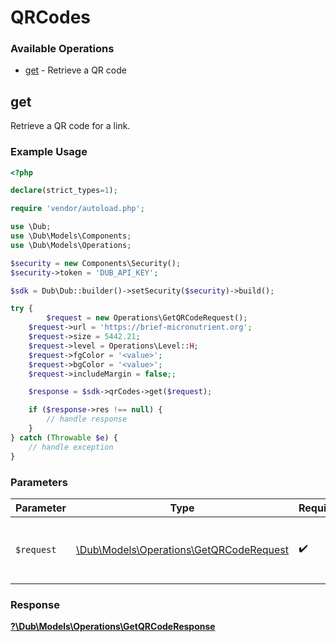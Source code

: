 # QRCodes


### Available Operations

* [get](#get) - Retrieve a QR code

## get

Retrieve a QR code for a link.

### Example Usage

```php
<?php

declare(strict_types=1);

require 'vendor/autoload.php';

use \Dub;
use \Dub\Models\Components;
use \Dub\Models\Operations;

$security = new Components\Security();
$security->token = 'DUB_API_KEY';

$sdk = Dub\Dub::builder()->setSecurity($security)->build();

try {
        $request = new Operations\GetQRCodeRequest();
    $request->url = 'https://brief-micronutrient.org';
    $request->size = 5442.21;
    $request->level = Operations\Level::H;
    $request->fgColor = '<value>';
    $request->bgColor = '<value>';
    $request->includeMargin = false;;

    $response = $sdk->qrCodes->get($request);

    if ($response->res !== null) {
        // handle response
    }
} catch (Throwable $e) {
    // handle exception
}
```

### Parameters

| Parameter                                                                              | Type                                                                                   | Required                                                                               | Description                                                                            |
| -------------------------------------------------------------------------------------- | -------------------------------------------------------------------------------------- | -------------------------------------------------------------------------------------- | -------------------------------------------------------------------------------------- |
| `$request`                                                                             | [\Dub\Models\Operations\GetQRCodeRequest](../../Models/Operations/GetQRCodeRequest.md) | :heavy_check_mark:                                                                     | The request object to use for the request.                                             |


### Response

**[?\Dub\Models\Operations\GetQRCodeResponse](../../Models/Operations/GetQRCodeResponse.md)**

